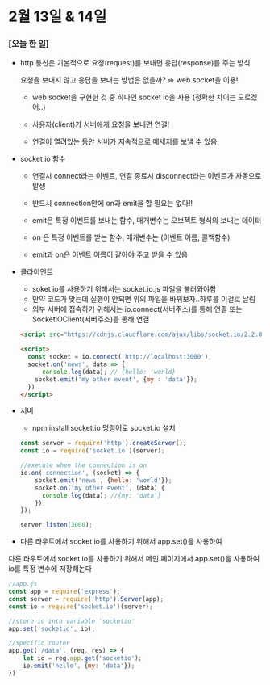 

# 2월 13일 & 14일

### [오늘 한 일]



- http 통신은 기본적으로 요청(request)를 보내면 응답(response)를 주는 방식

  요청을 보내지 않고 응답을 보내는 방법은 없을까? ⇒ web socket을 이용!

  - web socket을 구현한 것 중 하나인 socket io을 사용 (정확한 차이는 모르겠어..)

  - 사용자(client)가 서버에게 요청을 보내면 연결!

  - 연결이 열려있는 동안 서버가 지속적으로 메세지를 보낼 수 있음

    

- socket io 함수

  - 연결시 connect라는 이벤트, 연결 종료시 disconnect라는 이벤트가 자동으로 발생

  - 반드시 connection안에 on과 emit을 할 필요는 없다!!

  - emit은 특정 이벤트를 보내는 함수,  매개변수는 오브젝트 형식의 보내는 데이터

  - on 은 특정 이벤트를 받는 함수, 매개변수는 (이벤트 이름, 콜백함수)

  - emit과 on은 이벤트 이름이 같아야 주고 받을 수 있음

    

- 클라이언트

  - soket io를 사용하기 위해서는 socket.io.js 파일을 불러와야함 
  - 만약 코드가 맞는데 실행이 안되면 위의 파일을 바꿔보자..하루를 이걸로 날림
  - 외부 서버에 접속하기 위해서는 io.connect(서버주소)를 통해 연결 또는 SocketIOClient(서버주소)를 통해 연결

  ```html
  <script src="https://cdnjs.cloudflare.com/ajax/libs/socket.io/2.2.0/socket.io.js"></script>
  
  <script>
    const socket = io.connect('http://localhost:3000');
    socket.on('news', data => {
    	console.log(data); // {hello: 'world}
      socket.emit('my other event', {my : 'data'});
    })
  </script>
  
  ```

- 서버

  - npm install socket.io 명령어로 socket.io  설치

  ```javascript
  const server = require('http').createServer();
  const io = require('socket.io')(server);
  
  //execute when the connection is on
  io.on('connection', (socket) => {
      socket.emit('news', {hello: 'world'});
      socket.on('my other event', (data) {
      	console.log(data); //{my: 'data'}          
      });
  });
  
  server.listen(3000);
  ```



- 다른 라우트에서 socket io를 사용하기 위해서 app.set()을 사용하여

다른 라우트에서 socket io를 사용하기 위해서 메인 페이지에서 app.set()을 사용하여  io를 특정 변수에 저장해논다

```javascript
//app.js
const app = require('express');
const server = require('http').Server(app);
const io = require('socket.io')(server);

//store io into variable 'socketio'
app.set('socketio', io);

```

```javascript
//specific router
app.get('/data', (req, res) => {
    let io = req.app.get('socketio');
    io.emit('hello', {my: 'data'});
})
```

